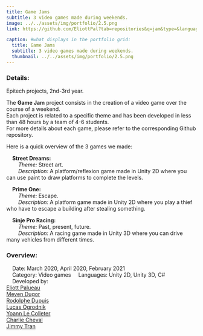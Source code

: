 ```yaml
---
title: Game Jams
subtitle: 3 video games made during weekends.
image: ../../assets/img/portfolio/2.5.png
link: https://github.com/EliottPal?tab=repositories&q=jam&type=&language=&sort=

caption: #what displays in the portfolio grid:
  title: Game Jams
  subtitle: 3 video games made during weekends.
  thumbnail: ../../assets/img/portfolio/2.5.png
---
```

### Details:  
Epitech projects, 2nd-3rd year.  

The **Game Jam** project consists in the creation of a video game over the course of a weekend.   
Each project is related to a specific theme and has been developed in less than 48 hours by a team of 4-6 students.   
For more details about each game, please refer to the corresponding Github repository.  

Here is a quick overview of the 3 games we made:  

&nbsp;&nbsp;&nbsp;&nbsp;**Street Dreams:**  
&nbsp;&nbsp;&nbsp;&nbsp;&nbsp;&nbsp;&nbsp;&nbsp;*Theme:* Street art.  
&nbsp;&nbsp;&nbsp;&nbsp;&nbsp;&nbsp;&nbsp;&nbsp;*Description:* A platform/reflexion game made in Unity 2D where you can use paint to draw platforms to complete the levels.  

&nbsp;&nbsp;&nbsp;&nbsp;**Prime One:**  
&nbsp;&nbsp;&nbsp;&nbsp;&nbsp;&nbsp;&nbsp;&nbsp;*Theme:* Escape.  
&nbsp;&nbsp;&nbsp;&nbsp;&nbsp;&nbsp;&nbsp;&nbsp;*Description:* A platform game made in Unity 2D where you play a thief who have to escape a building after stealing something.  

&nbsp;&nbsp;&nbsp;&nbsp;**Sinje Pro Racing:**  
&nbsp;&nbsp;&nbsp;&nbsp;&nbsp;&nbsp;&nbsp;&nbsp;*Theme:* Past, present, future.  
&nbsp;&nbsp;&nbsp;&nbsp;&nbsp;&nbsp;&nbsp;&nbsp;*Description:* A racing game made in Unity 3D where you can drive many vehicles from different times.  

### Overview:  
&nbsp;&nbsp;&nbsp;&nbsp;Date: March 2020, April 2020, February 2021  
&nbsp;&nbsp;&nbsp;&nbsp;Category: Video games
&nbsp;&nbsp;&nbsp;&nbsp;Languages: Unity 2D, Unity 3D, C# 
&nbsp;&nbsp;&nbsp;&nbsp;Developed by:  
[Eliott Palueau](https://github.com/EliottPal)   
[Meven Dugor](https://github.com/Assurio)  
[Rodolphe Dupuis](https://github.com/RodolpheDupuis)  
[Lucas Ogrodnik](https://github.com/Neohzu)  
[Yoann Le Colleter](https://github.com/Zoujoko)  
[Charlie Cheval](https://github.com/Charlie50)  
[Jimmy Tran](https://github.com/shynriu)  
  
